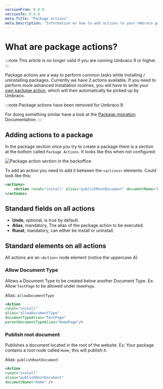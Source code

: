 ```yaml
---
versionFrom: 8.0.0
versionTo: 8.0.0
meta.Title: "Package actions"
meta.Description: "Information on how to add actions to your Umbraco package"
---
```


# What are package actions?

:::note
This article is no longer valid if you are running Umbraco 9 or higher.
:::

Package actions are a way to perform common tasks while installing / uninstalling packages.
Currently we have 2 actions available. If you need to perform more advanced installation routines, you will have to write your [own package action](custom-package-actions.md), which will then automatically be picked up by Umbraco.

:::note
Package actions have been removed for Umbraco 9.

For doing something similar have a look at the [Package migration](../../../Reference/V9-Config/PackageMigrationSettings/) Documentation.
:::

## Adding actions to a package

In the package section once you try to create a package there is a section at the bottom called `Package Actions`. It looks like this when not configured:

![Package action section in the backoffice](images/package-actions-section.png)

To add an action you need to add it between the `<actions>` elements. Could look like this:

```xml
<actions>
    <Action runat="install" alias="publishRootDocument" documentName="Home" />
</actions>
```

## Standard fields on all actions

- **Undo**, optional, is true by default.
- **Alias**, mandatory, The alias of the package action to be executed.
- **Runat**, mandatory, can either be install or uninstall.

## Standard elements on all actions

All actions are an `<Action>` node element (notice the uppercase A).

### Allow Document Type

Allows a Document Type to be created below another Document Type. Ex: Allow `TextPage` to be allowed under `HomePage`.

Alias: `allowDocumentType`

```xml
<Action 
runat="install"
alias="allowDocumentType"
documentTypeAlias="TextPage"
parentDocumentTypeAlias="HomePage"/>
```

### Publish root document

Publishes a document located in the root of the website. Ex: Your package contains a root node called `Home`, this will publish it.

Alias: `publishRootDocument`

```xml
<Action 
runat="install"
alias="publishRootDocument"
documentName="Home" />
```
